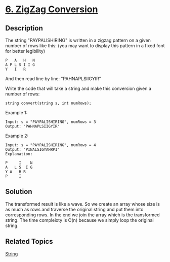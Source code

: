 # [6. ZigZag Conversion](https://leetcode.com/problems/zigzag-conversion)

## Description

The string "PAYPALISHIRING" is written in a zigzag pattern on a given number of rows like this: (you may want to display this pattern in a fixed font for better legibility)

```
P   A   H   N
A P L S I I G
Y   I   R
```

And then read line by line: "PAHNAPLSIIGYIR"

Write the code that will take a string and make this conversion given a number of rows:

```
string convert(string s, int numRows);
```

Example 1:

```
Input: s = "PAYPALISHIRING", numRows = 3
Output: "PAHNAPLSIIGYIR"
```

Example 2:

```
Input: s = "PAYPALISHIRING", numRows = 4
Output: "PINALSIGYAHRPI"
Explanation:

P     I    N
A   L S  I G
Y A   H R
P     I
```

## Solution

The transformed result is like a wave. So we create an array whose size is as much as rows and traverse the original string and put them into corresponding rows. In the end we join the array which is the transformed string. The time compleixty is O(n) because we simply loop the original string.

## Related Topics

[String](https://leetcode.com/tag/string/) 